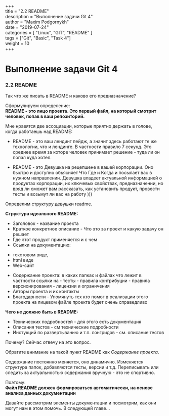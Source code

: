 ﻿+++  
title = "2.2  README"  
description = "Выполнение задачи Git 4"  
author = "Maxim Podgornykh"  
date = "2019-07-24"  
categories = [ "Linux", "GIT", "README" ]  
tags = ["Git", "Basic", "Task 4"]  
weight = 10  
+++


Выполнение задачи Git 4
========================


### 2.2 README

Так что же писать в README и каково его предназначение?

Сформулируем определение:  
**README  - это лицо проекта. Это первый файл, на который смотрит человек, попав в ваш репозиторий.**

Мне нравятся две ассоциации, которые приятно держать в голове, когда работаешь над README: 
 
 - README - это ваш лендинг пейдж, а значит здесь работают те же технологии, что и лендинге. В частности правило 7 секунд. Это среднее время за которе человек принимает решение - туда ли он попал куда хотел. 

 - README - это Девушка на рецепшене в вашей корпорации. Оно быстро и доступно обьясняет Что Где и Когда и посылает вас в нужном направлении. Девушка владеет актуальной информацией о продуктах корпорации, их ключевых свойствах, предназначении, но вряд ли сможет вам рассказать, как установить продукт, провести тесты и возьмут ли вас на работу ))) 

Определим структуру ~~девушки~~ readme. 

**Cтруктура идеального README:**

- Заголовок - название проекта
- Краткое конкретное описание - Что это за проект и какую задачу он решает  
- Где этот продукт применяется и с чем  
- Ссылки на документацию:  
 * текстовом виде,
 * html виде  
 * Web-сайт 
- Содержание проекта:
     в каких папках и файлах что лежит
     в частности ссылки на
      - тесты
      - правила контрибуции
      - правила версионирования
      - лицензии и ограничения
- Авторы проекта и их контакты
- Благодарности - Упомянуть тех кто помог в реализации этого проекта на лицевом файле проекта будет очень справедливо
    

**Чего не должно быть в README:**

- Технических подробностей - для этого есть документация
- Описания тестов - см технические подробности  
- Инстукций по развертыванию и т.п. лонгридов - см. описание тестов
 
Почему? Сейчас отвечу на это вопрос.
 
Обратите внимание на такой пункт README как _Содержание проекта_.  

Содержание постоянно меняется, оно динамично. Изменяется структура папок, добавляются тесты, версии и т.д. Переписывать или следить за актуальностью содержания вручную - это не спортивно.

Поэтому:  
**Файл README должен формироваться автоматически, на основе анализа данных документации**

Давайте рассмотрим элементы документации и посмотрим, как они могут нам в этом помочь. В следующей главе...


 